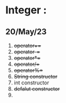 # Integer :


## 20/May/23
1. ~~operator+=~~
2. ~~operator-=~~
3. ~~operator*=~~
4. ~~operator/=~~
5. ~~operator%=~~
6. ~~String constructor~~
7. int constructor
8. ~~defalut constructor~~
9. 